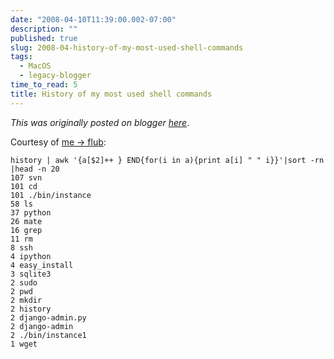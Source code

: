 ```yaml
---
date: "2008-04-10T11:39:00.002-07:00"
description: ""
published: true
slug: 2008-04-history-of-my-most-used-shell-commands
tags:
  - MacOS
  - legacy-blogger
time_to_read: 5
title: History of my most used shell commands
---
```


_This was originally posted on blogger [here](https://pydanny.blogspot.com/2008/04/history-of-my-most-used-shell-commands.html)_.

Courtesy of [me -> flub](https://bruynooghe.blogspot.com/2008/04/shell-history.html):

```
history | awk '{a[$2]++ } END{for(i in a){print a[i] " " i}}'|sort -rn |head -n 20
107 svn
101 cd
101 ./bin/instance
58 ls
37 python
26 mate
16 grep
11 rm
8 ssh
4 ipython
4 easy_install
3 sqlite3
2 sudo
2 pwd
2 mkdir
2 history
2 django-admin.py
2 django-admin
2 ./bin/instance1
1 wget
```
